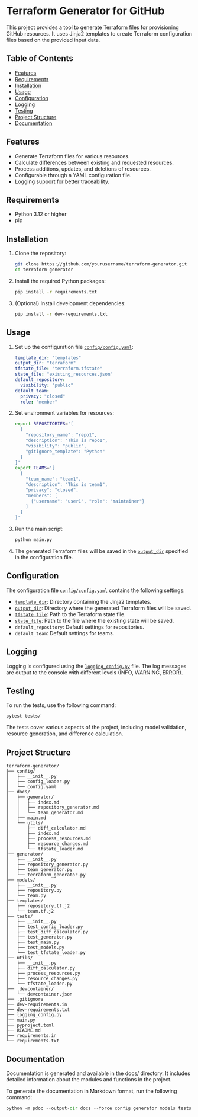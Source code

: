 # Terraform Generator for GitHub

This project provides a tool to generate Terraform files for provisioning GitHub resources. It uses Jinja2 templates to create Terraform configuration files based on the provided input data.

## Table of Contents

- [Features](#features)
- [Requirements](#requirements)
- [Installation](#installation)
- [Usage](#usage)
- [Configuration](#configuration)
- [Logging](#logging)
- [Testing](#testing)
- [Project Structure](#project-structure)
- [Documentation](#documentation)

## Features

- Generate Terraform files for various resources.
- Calculate differences between existing and requested resources.
- Process additions, updates, and deletions of resources.
- Configurable through a YAML configuration file.
- Logging support for better traceability.

## Requirements

- Python 3.12 or higher
- pip

## Installation

1. Clone the repository:

    ```sh
    git clone https://github.com/yourusername/terraform-generator.git
    cd terraform-generator
    ```

2. Install the required Python packages:

    ```sh
    pip install -r requirements.txt
    ```

3. (Optional) Install development dependencies:

    ```sh
    pip install -r dev-requirements.txt
    ```

## Usage

1. Set up the configuration file [`config/config.yaml`](config/config.yaml ):

    ```yaml
    template_dir: "templates"
    output_dir: "terraform"
    tfstate_file: "terraform.tfstate"
    state_file: "existing_resources.json"
    default_repository:
      visibility: "public"
    default_team:
      privacy: "closed"
      role: "member"
    ```

2. Set environment variables for resources:

    ```sh
    export REPOSITORIES='[
      {
        "repository_name": "repo1",
        "description": "This is repo1",
        "visibility": "public",
        "gitignore_template": "Python"
      }
    ]'
    export TEAMS='[
      {
        "team_name": "team1",
        "description": "This is team1",
        "privacy": "closed",
        "members": [
          {"username": "user1", "role": "maintainer"}
        ]
      }
    ]'
    ```

3. Run the main script:

    ```sh
    python main.py
    ```

4. The generated Terraform files will be saved in the [`output_dir`](generator/repository_generator.py ) specified in the configuration file.

## Configuration

The configuration file [`config/config.yaml`](config/config.yaml ) contains the following settings:

- [`template_dir`](generator/repository_generator.py ): Directory containing the Jinja2 templates.
- [`output_dir`](generator/repository_generator.py ): Directory where the generated Terraform files will be saved.
- [`tfstate_file`](main.py ): Path to the Terraform state file.
- [`state_file`](main.py ): Path to the file where the existing state will be saved.
- `default_repository`: Default settings for repositories.
- `default_team`: Default settings for teams.

## Logging

Logging is configured using the [`logging_config.py`](logging_config.py ) file. The log messages are output to the console with different levels (INFO, WARNING, ERROR).

## Testing

To run the tests, use the following command:

```sh
pytest tests/
```
The tests cover various aspects of the project, including model validation, resource generation, and difference calculation.

## Project Structure
```
terraform-generator/
├── config/
│   ├── __init__.py
│   ├── config_loader.py
│   └── config.yaml
├── docs/
│   ├── generator/
│   │   ├── index.md
│   │   ├── repository_generator.md
│   │   └── team_generator.md
│   ├── main.md
│   └── utils/
│       ├── diff_calculator.md
│       ├── index.md
│       ├── process_resources.md
│       ├── resource_changes.md
│       └── tfstate_loader.md
├── generator/
│   ├── __init__.py
│   ├── repository_generator.py
│   ├── team_generator.py
│   └── terraform_generator.py
├── models/
│   ├── __init__.py
│   ├── repository.py
│   └── team.py
├── templates/
│   ├── repository.tf.j2
│   └── team.tf.j2
├── tests/
│   ├── __init__.py
│   ├── test_config_loader.py
│   ├── test_diff_calculator.py
│   ├── test_generator.py
│   ├── test_main.py
│   ├── test_models.py
│   └── test_tfstate_loader.py
├── utils/
│   ├── __init__.py
│   ├── diff_calculator.py
│   ├── process_resources.py
│   ├── resource_changes.py
│   └── tfstate_loader.py
├── .devcontainer/
│   └── devcontainer.json
├── .gitignore
├── dev-requirements.in
├── dev-requirements.txt
├── logging_config.py
├── main.py
├── pyproject.toml
├── README.md
├── requirements.in
└── requirements.txt
```

## Documentation
Documentation is generated and available in the docs/ directory. It includes detailed information about the modules and functions in the project.

To generate the documentation in Markdown format, run the following command:
```python
python -m pdoc --output-dir docs --force config generator models tests utils main logging_config
```
